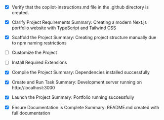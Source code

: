 <!-- Use this file to provide workspace-specific custom instructions to Copilot. For more details, visit https://code.visualstudio.com/docs/copilot/copilot-customization#_use-a-githubcopilotinstructionsmd-file -->
- [x] Verify that the copilot-instructions.md file in the .github directory is created.

- [x] Clarify Project Requirements
  Summary: Creating a modern Next.js portfolio website with TypeScript and Tailwind CSS

- [x] Scaffold the Project
  Summary: Creating project structure manually due to npm naming restrictions

- [ ] Customize the Project

- [ ] Install Required Extensions

- [x] Compile the Project
  Summary: Dependencies installed successfully

- [x] Create and Run Task
  Summary: Development server running on http://localhost:3000

- [x] Launch the Project
  Summary: Portfolio running successfully

- [x] Ensure Documentation is Complete
  Summary: README.md created with full documentation
